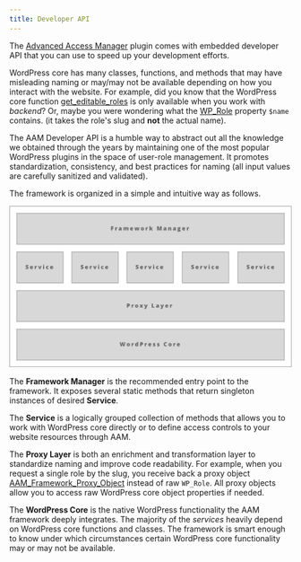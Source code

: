 ```yaml
---
title: Developer API
---
```


The [Advanced Access Manager](/plugin/advanced-access-manager/) plugin comes with embedded developer API that you can use to speed up your development efforts.

WordPress core has many classes, functions, and methods that may have misleading naming or may/may not be available depending on how you interact with the website. For example, did you know that the WordPress core function [get_editable_roles](https://developer.wordpress.org/reference/functions/get_editable_roles/) is only available when you work with _backend_? Or, maybe you were wondering what the [WP_Role](https://developer.wordpress.org/reference/classes/wp_role/) property `$name` contains. (it takes the role's slug and **not** the actual name).

The AAM Developer API is a humble way to abstract out all the knowledge we obtained through the years by maintaining one of the most popular WordPress plugins in the space of user-role management. It promotes standardization, consistency, and best practices for naming (all input values are carefully sanitized and validated).

The framework is organized in a simple and intuitive way as follows.

![AAM Developer Framework](./assets/aam-developer-framework.png)

The **Framework Manager** is the recommended entry point to the framework. It exposes several static methods that return singleton instances of desired **Service**.

The **Service** is a logically grouped collection of methods that allows you to work with WordPress core directly or to define access controls to your website resources through AAM.

The **Proxy Layer** is both an enrichment and transformation layer to standardize naming and improve code readability. For example, when you request a single role by the slug, you receive back a proxy object [AAM_Framework_Proxy_Object](advanced/api/proxy/role) instead of raw `WP_Role`. All proxy objects allow you to access raw WordPress core object properties if needed.

The **WordPress Core** is the native WordPress functionality the AAM framework deeply integrates. The majority of the _services_ heavily depend on WordPress core functions and classes. The framework is smart enough to know under which circumstances certain WordPress core functionality may or may not be available.